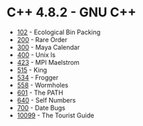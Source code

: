# C++ 4.8.2 - GNU C++

- [102](102/main.cpp) - Ecological Bin Packing
- [200](200/main.cpp) - Rare Order
- [300](300/main.cpp) - Maya Calendar
- [400](400/main.cpp) - Unix ls
- [423](423/main.cpp) - MPI Maelstrom
- [515](515/main.cpp) - King
- [534](534/main.cpp) - Frogger
- [558](558/main.cpp) - Wormholes
- [601](601/main.cpp) - The PATH
- [640](640/main.cpp) - Self Numbers
- [700](700/main.cpp) - Date Bugs
- [10099](10099/main.cpp) - The Tourist Guide
